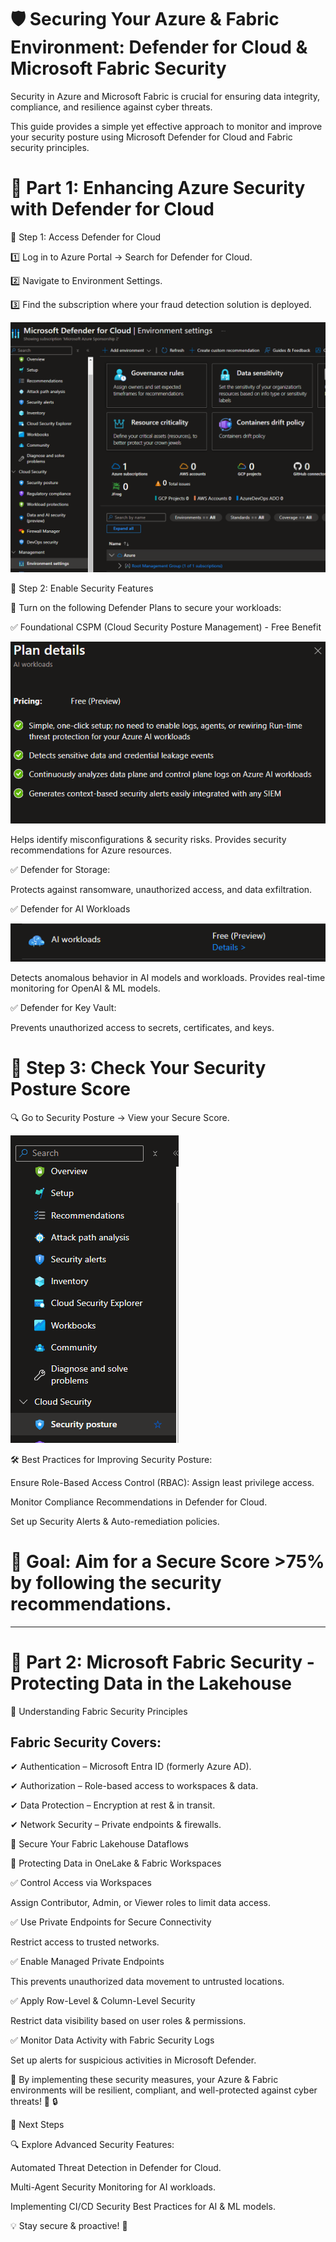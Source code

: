 # 🛡️ Securing Your Azure & Fabric Environment: Defender for Cloud & Microsoft Fabric Security

Security in Azure and Microsoft Fabric is crucial for ensuring data integrity, compliance, and resilience against cyber threats. 

This guide provides a simple yet effective approach to monitor and improve your security posture using Microsoft Defender for Cloud and Fabric security principles.

# 🔹 Part 1: Enhancing Azure Security with Defender for Cloud

🎯 Step 1: Access Defender for Cloud

1️⃣ Log in to Azure Portal → Search for Defender for Cloud.

2️⃣ Navigate to Environment Settings.

3️⃣ Find the subscription where your fraud detection solution is deployed.

![alt text](https://github.com/DavidArayaS/AI-Powered-Insights-Fraud-Detection-Hackathon/blob/d6f39bdd8471a2a2ba4d36e8265e61bbd1cd5894/06-Security%20%26%20Compliance/Reference%20Pictures/%7B28D3690A-F2DB-4C78-86C6-AAF04C277AB3%7D.png)

🎯 Step 2: Enable Security Features

📌 Turn on the following Defender Plans to secure your workloads:

✅ Foundational CSPM (Cloud Security Posture Management) - Free Benefit

![alt text](https://github.com/DavidArayaS/AI-Powered-Insights-Fraud-Detection-Hackathon/blob/d6f39bdd8471a2a2ba4d36e8265e61bbd1cd5894/06-Security%20%26%20Compliance/Reference%20Pictures/%7BE6AFB236-E090-43B8-9717-60849BA8DBD5%7D.png)

Helps identify misconfigurations & security risks.
Provides security recommendations for Azure resources.

✅ Defender for Storage:

Protects against ransomware, unauthorized access, and data exfiltration.

✅ Defender for AI Workloads

![alt text](https://github.com/DavidArayaS/AI-Powered-Insights-Fraud-Detection-Hackathon/blob/d6f39bdd8471a2a2ba4d36e8265e61bbd1cd5894/06-Security%20%26%20Compliance/Reference%20Pictures/%7BCC55D47A-465C-4FAC-B3B9-6158621BCFEF%7D.png)

Detects anomalous behavior in AI models and workloads.
Provides real-time monitoring for OpenAI & ML models.

✅ Defender for Key Vault:

 Prevents unauthorized access to secrets, certificates, and keys.

# 🎯 Step 3: Check Your Security Posture Score

🔍 Go to Security Posture → View your Secure Score.

![alt text](https://github.com/DavidArayaS/AI-Powered-Insights-Fraud-Detection-Hackathon/blob/d6f39bdd8471a2a2ba4d36e8265e61bbd1cd5894/06-Security%20%26%20Compliance/Reference%20Pictures/%7B35C5EF33-A203-460C-B4BC-77BA8C3A3B37%7D.png)

🛠️ Best Practices for Improving Security Posture:

Ensure Role-Based Access Control (RBAC): Assign least privilege access.

Monitor Compliance Recommendations in Defender for Cloud.

 Set up Security Alerts & Auto-remediation policies.

# 🎯 Goal: Aim for a Secure Score >75% by following the security recommendations.

---

# 🔹 Part 2: Microsoft Fabric Security - Protecting Data in the Lakehouse

🎯 Understanding Fabric Security Principles

## Fabric Security Covers:

✔ Authentication – Microsoft Entra ID (formerly Azure AD).

✔ Authorization – Role-based access to workspaces & data.

✔ Data Protection – Encryption at rest & in transit.

✔ Network Security – Private endpoints & firewalls.

🎯  Secure Your Fabric Lakehouse Dataflows

📌 Protecting Data in OneLake & Fabric Workspaces

✅ Control Access via Workspaces

Assign Contributor, Admin, or Viewer roles to limit data access.

✅ Use Private Endpoints for Secure Connectivity

Restrict access to trusted networks.

✅ Enable Managed Private Endpoints

This prevents unauthorized data movement to untrusted locations.

✅ Apply Row-Level & Column-Level Security

Restrict data visibility based on user roles & permissions.

✅ Monitor Data Activity with Fabric Security Logs

Set up alerts for suspicious activities in Microsoft Defender.

🚀 By implementing these security measures, your Azure & Fabric environments will be resilient, compliant, and well-protected against cyber threats! 🎯 🔒

🔹 Next Steps

🔍 Explore Advanced Security Features:

Automated Threat Detection in Defender for Cloud.

Multi-Agent Security Monitoring for AI workloads.

Implementing CI/CD Security Best Practices for AI & ML models.

💡 Stay secure & proactive! 🚀
